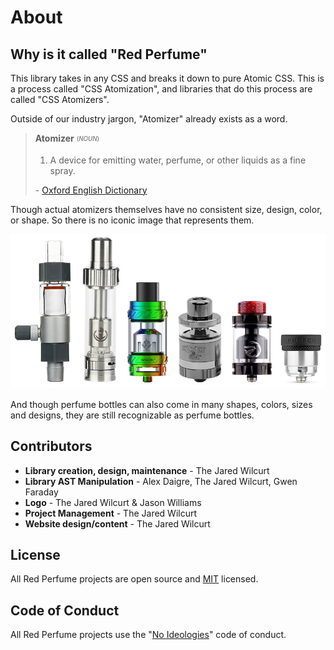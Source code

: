 # About


## Why is it called "Red Perfume"

This library takes in any CSS and breaks it down to pure Atomic CSS. This is a process called "CSS Atomization", and libraries that do this process are called "CSS Atomizers".

Outside of our industry jargon, "Atomizer" already exists as a word.

> **Atomizer** <sub><sup>(*NOUN*)</sup></sub>
> 1. A device for emitting water, perfume, or other liquids as a fine spray.
>
> \- [Oxford English Dictionary](https://www.lexico.com/definition/atomizer)

Though actual atomizers themselves have no consistent size, design, color, or shape. So there is no iconic image that represents them.

<img src="/imgs/atomizer-comparison.jpg" alt="Example of several atomizers of differnt size, shape, color and design">

And though perfume bottles can also come in many shapes, colors, sizes and designs, they are still recognizable as perfume bottles.


## Contributors

* **Library creation, design, maintenance** - The Jared Wilcurt
* **Library AST Manipulation** - Alex Daigre, The Jared Wilcurt, Gwen Faraday
* **Logo** - The Jared Wilcurt & Jason Williams
* **Project Management** - The Jared Wilcurt
* **Website design/content** - The Jared Wilcurt


## License

All Red Perfume projects are open source and [MIT](https://github.com/red-perfume/red-perfume.github.io/blob/main/LICENSE) licensed.


## Code of Conduct

All Red Perfume projects use the "[No Ideologies](https://github.com/CodifiedConduct/coc-no-ideologies)" code of conduct.
